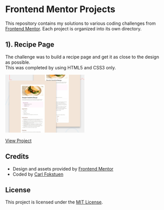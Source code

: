 # Frontend Mentor Projects

This repository contains my solutions to various coding challenges from [Frontend Mentor](https://www.frontendmentor.io/). Each project is organized into its own directory.

## 1). Recipe Page

The challenge was to build a recipe page and get it as close to the design as possible. <br> 
This was completed by using HTML5 and CSS3 only.

<img src="Recipe_Page/desktop-preview.jpg" alt="Recipe Page Preview" width="250">

[View Project](Recipe_Page)

## Credits

- Design and assets provided by [Frontend Mentor](https://www.frontendmentor.io/)
- Coded by [Carl Fokstuen](https://github.com/your-username)

## License

This project is licensed under the [MIT License](LICENSE).
